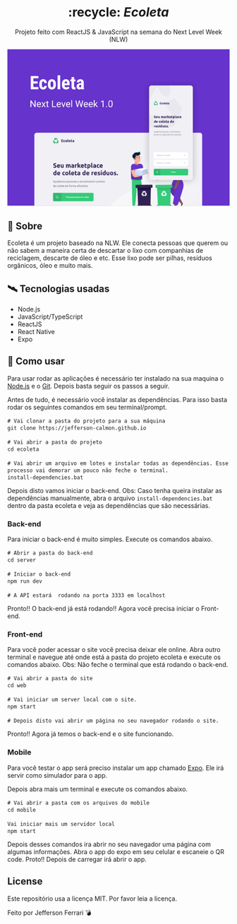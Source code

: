 <div align="center">
  <h1>
    :recycle: <i>Ecoleta</i>
  </h1>

  <p>
    Projeto feito com ReactJS & JavaScript na semana do Next Level Week (NLW)
  </p>

  <img src="images/capa.png">
</div>

## :open_book: Sobre

Ecoleta é um projeto baseado na NLW. Ele conecta pessoas que querem ou não sabem a maneira certa de descartar o lixo com companhias de reciclagem, descarte de óleo e etc. Esse lixo pode ser pilhas, resíduos orgânicos, óleo e muito mais.

## :artificial_satellite: Tecnologias usadas

* Node.js
* JavaScript/TypeScript
* ReactJS
* React Native
* Expo


## :dart: Como usar

Para usar rodar as aplicações é necessário ter instalado na sua maquina o [Node.js](https://nodejs.org/en/download/) e o [Git](https://git-scm.com/downloads). Depois basta seguir os passos a seguir.

Antes de tudo, é necessário você instalar as dependências. Para isso basta rodar os seguintes comandos em seu terminal/prompt.

```shell
# Vai clonar a pasta do projeto para a sua máquina
git clone https://jefferson-calmon.github.io 

# Vai abrir a pasta do projeto
cd ecoleta

# Vai abrir um arquivo em lotes e instalar todas as dependências. Esse processo vai demorar um pouco não feche o terminal.
install-dependencies.bat
```

Depois disto vamos iniciar o back-end.
Obs: Caso tenha queira instalar as dependências manualmente, abra o arquivo ```install-dependencies.bat``` dentro da pasta ecoleta e veja as dependências que são necessárias.

### Back-end

Para iniciar o back-end é muito simples. Execute os comandos abaixo.

``` shell
# Abrir a pasta do back-end
cd server

# Iniciar o back-end
npm run dev

# A API estará  rodando na porta 3333 em localhost
```

Pronto!! O back-end já está rodando!! Agora você precisa iniciar o Front-end.

### Front-end

Para você poder acessar o site você precisa deixar ele online. Abra outro terminal e navegue até onde está a pasta do projeto ecoleta e execute os comandos abaixo. Obs: Não feche o terminal que está rodando o back-end.

```shell
# Vai abrir a pasta do site
cd web

# Vai iniciar um server local com o site.
npm start

# Depois disto vai abrir um página no seu navegador rodando o site.
```

Pronto!! Agora já temos o back-end e o site funcionando.

### Mobile

Para você testar o app será preciso instalar um app chamado [Expo](https://play.google.com/store/apps/details?id=host.exp.exponent). Ele irá servir como simulador para o app. 

Depois abra mais um terminal e execute os comandos abaixo.

```shell
# Vai abrir a pasta com os arquivos do mobile
cd mobile

Vai iniciar mais um servidor local 
npm start
```

Depois desses comandos ira abrir no seu navegador uma página com algumas informações. Abra o app do expo em seu celular e escaneie o QR code. Proto!! Depois de carregar irá abrir o app.

## License

Este repositório usa a licença  MIT. Por favor leia a licença.

Feito por Jefferson Ferrari :bomb: